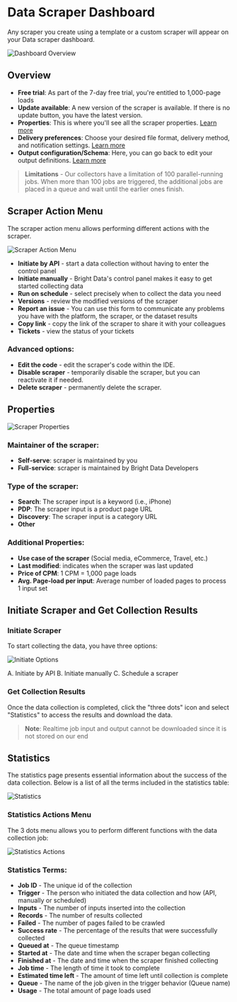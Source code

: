 # Data Scraper Dashboard

Any scraper you create using a template or a custom scraper will appear on your Data scraper dashboard.

![Dashboard Overview](https://mintlify.s3.us-west-1.amazonaws.com/brightdata/images/scraping-automation/web-scraping-ide/data-scraper-dashboard/dashboard-overview.png)

## Overview

- **Free trial**: As part of the 7-day free trial, you're entitled to 1,000-page loads
- **Update available**: A new version of the scraper is available. If there is no update button, you have the latest version.
- **Properties**: This is where you'll see all the scraper properties. [Learn more](#properties)
- **Delivery preferences**: Choose your desired file format, delivery method, and notification settings. [Learn more](06%20-%20initiate-data-collection-delivery-with-ide-scraper.md#delivery-options)
- **Output configuration/Schema**: Here, you can go back to edit your output definitions. [Learn more](06%20-%20initiate-data-collection-delivery-with-ide-scraper.md#output-schema)

> **Limitations** - Our collectors have a limitation of 100 parallel-running jobs. When more than 100 jobs are triggered, the additional jobs are placed in a queue and wait until the earlier ones finish.

## Scraper Action Menu

The scraper action menu allows performing different actions with the scraper.

![Scraper Action Menu](https://mintlify.s3.us-west-1.amazonaws.com/brightdata/images/scraping-automation/web-scraping-ide/data-scraper-dashboard/scraper-action-menu.png)

- **Initiate by API** - start a data collection without having to enter the control panel
- **Initiate manually** - Bright Data's control panel makes it easy to get started collecting data
- **Run on schedule** - select precisely when to collect the data you need
- **Versions** - review the modified versions of the scraper
- **Report an issue** - You can use this form to communicate any problems you have with the platform, the scraper, or the dataset results
- **Copy link** - copy the link of the scraper to share it with your colleagues
- **Tickets** - view the status of your tickets

### Advanced options:
- **Edit the code** - edit the scraper's code within the IDE.
- **Disable scraper** - temporarily disable the scraper, but you can reactivate it if needed.
- **Delete scraper** - permanently delete the scraper.

## Properties

![Scraper Properties](https://mintlify.s3.us-west-1.amazonaws.com/brightdata/images/scraping-automation/web-scraping-ide/data-scraper-dashboard/scraper-properties.png)

### Maintainer of the scraper:
- **Self-serve**: scraper is maintained by you
- **Full-service**: scraper is maintained by Bright Data Developers

### Type of the scraper:
- **Search**: The scraper input is a keyword (i.e., iPhone)
- **PDP**: The scraper input is a product page URL
- **Discovery**: The scraper input is a category URL
- **Other**

### Additional Properties:
- **Use case of the scraper** (Social media, eCommerce, Travel, etc.)
- **Last modified**: indicates when the scraper was last updated
- **Price of CPM**: 1 CPM = 1,000 page loads
- **Avg. Page-load per input**: Average number of loaded pages to process 1 input set

## Initiate Scraper and Get Collection Results

### Initiate Scraper

To start collecting the data, you have three options:

![Initiate Options](https://mintlify.s3.us-west-1.amazonaws.com/brightdata/images/scraping-automation/web-scraping-ide/data-scraper-dashboard/initiate-options.png)

A. Initiate by API
B. Initiate manually
C. Schedule a scraper

### Get Collection Results

Once the data collection is completed, click the "three dots" icon and select "Statistics" to access the results and download the data.

> **Note**: Realtime job input and output cannot be downloaded since it is not stored on our end

## Statistics

The statistics page presents essential information about the success of the data collection. Below is a list of all the terms included in the statistics table:

![Statistics](https://mintlify.s3.us-west-1.amazonaws.com/brightdata/images/scraping-automation/web-scraping-ide/data-scraper-dashboard/statistics.png)

### Statistics Actions Menu

The 3 dots menu allows you to perform different functions with the data collection job:

![Statistics Actions](https://mintlify.s3.us-west-1.amazonaws.com/brightdata/images/scraping-automation/web-scraping-ide/data-scraper-dashboard/statistics-actions.png)

### Statistics Terms:

- **Job ID** - The unique id of the collection
- **Trigger** - The person who initiated the data collection and how (API, manually or scheduled)
- **Inputs** - The number of inputs inserted into the collection
- **Records** - The number of results collected
- **Failed** - The number of pages failed to be crawled
- **Success rate** - The percentage of the results that were successfully collected
- **Queued at** - The queue timestamp
- **Started at** - The date and time when the scraper began collecting
- **Finished at** - The date and time when the scraper finished collecting
- **Job time** - The length of time it took to complete
- **Estimated time left** - The amount of time left until collection is complete
- **Queue** - The name of the job given in the trigger behavior (Queue name)
- **Usage** - The total amount of page loads used
